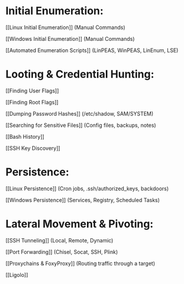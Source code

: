 # Initial Enumeration:

[[Linux Initial Enumeration]] (Manual Commands)

[[Windows Initial Enumeration]] (Manual Commands)

[[Automated Enumeration Scripts]] (LinPEAS, WinPEAS, LinEnum, LSE)

# Looting & Credential Hunting:

[[Finding User Flags]]

[[Finding Root Flags]]

[[Dumping Password Hashes]] (/etc/shadow, SAM/SYSTEM)

[[Searching for Sensitive Files]] (Config files, backups, notes)

[[Bash History]]

[[SSH Key Discovery]]

# Persistence:

[[Linux Persistence]] (Cron jobs, .ssh/authorized_keys, backdoors)

[[Windows Persistence]] (Services, Registry, Scheduled Tasks)

# Lateral Movement & Pivoting:

[[SSH Tunneling]] (Local, Remote, Dynamic)

[[Port Forwarding]] (Chisel, Socat, SSH, Plink)

[[Proxychains & FoxyProxy]] (Routing traffic through a target)

[[Ligolo]]
